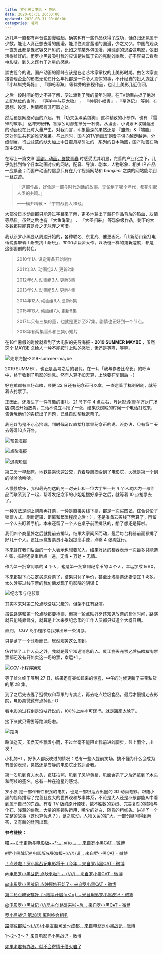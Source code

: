 ```yaml
---
title: 罗小黑大电影 • 游记
date: 2020-03-31 20:00:00
updated: 2020-03-31 20:00:00
categories: 呢喃
---
```


近几年一直都有声音说国漫崛起，确实也有一些作品获得了成功，但终归还是属于少数。能让人真正想去看的国漫，能顶住流言蜚语的国漫，少之又少。中国的观众一直对此都是既宽容又严厉的，比如之前某外包国漫，用网剧的思路做电影，依旧活得好好的。而罗小黑最吸引我的应该是独属于它的克制的幽默，好不容易去看看电影版，到头来还有了追星的感觉。<!--more-->

崇古贬今的说，国产动画的巅峰应该是在老艺术家掌权的上美影时期。由艺术家直接管理企业的形态无论在什么年代都是一件令人震惊的事，不计经费的投入造就了 『小蝌蚪找妈妈』 , 『哪吒闹海』 等优秀的影视作品，也让上美影几近倒闭。

之后一段时间的历史不甚了解，便过渡到了我的童年时期。在TV动画占据了绝对支配地位的当时， 『喜羊羊与灰太狼』 、 『神厨小福贵』 、『星游记』 等剧，在思想、设定、剧情都有其可取之处。

然后便是网络动画的兴起，有 『功夫兔与菜包狗』 这种精致的小制作，也有 『雷锋的故事』 这种~~大制作~~，各家公司都想来分一杯羹。从漫画、小说等IP改编而出的动画也在此时大量产生，对我而言，印象最深的果然还是 『雏蜂』&『端脑』 这对同生共死的难兄难弟。与此同时，国内的TV动画却朝着子供向越走越远。分级制度、行业规范的缺失加上中日蜜月期引进的一系列的日本动画，国产动画在动荡中沉浮。

在写上一篇文章 [番剧、动画，细数青春](/essay/anime-saw/) 时感受尤其明显，完善的产业化之下，几乎能找到每个日本动画对应的网站，配音、导演、剧本，人物形象、相关 IP 产品一应俱全；而国产动画的信息只有在几个视频网站和 *bangumi* 之类的网站能寻到一丝踪迹。

> 「这部作品，好像是一部与时代对话的故事，无论到了哪个年代，都能引起人类的共鸣。」
>
> ——福井晴敏 • 『宇宙战舰大和号』

大部分日本动画都只能通过字幕来了解，更多地输出了藏在作品背后的热血、友情等品质。虽然之后也有 『大鱼海棠』 、 『大圣归来』 等现象级作品，剩下的大多数都只能算是食之无味弃之可惜。

我认识罗小黑是从周边开始的，各种联名、东北府、催更者死、「山新给山新打电话说要带着山新去找山新玩」，3000块巨资大作，以及谜一样的更新速度，都是这部国创的特色。

> 2010年1人  设定筹备开始制作
>
> 2011年3人  动画组3人 更新2集
>
> 2012年6人  动画组3人 更新3集
>
> 2013年9人  动画组5人 更新4集
>
> 2014年12人 动画组6人 更新5集
>
> 2015年13人 动画组7人 更新6集
>
> 2017年只有三集的量，也就是更新至27集。剧情也正好到一个节点。
>
> 2018年有两集番外和三集小短片

在18年暑假的时候就看到了大电影的先导海报 - **2019 SUMMER MAYBE** ，虽然这个 MAYBE 总给人一种不能按时上映的感觉，但还是等啊，等啊。

![先导海报-2019-summer-maybe](/images/film-the-legend-of-hei/poster-2019-summer-maybe.webp)

2019 SUMMER ，也正是高考之后的暑假。在一片「我与作者比命长」的呼声中，终于收到了电影的消息。然而人算不如天算，上映要在军训后 :-(

好在成都有三场点映，顺便 22 日还有纪念币可以拿，一直逮着手机刷刷刷，就等着去抢票了。

正因此，还发生了一件有趣的事儿。21 号下午 4 点左右，万达影城(青羊万达广场店)突然开始放票，二话不说立马抢了一张，结果快傍晚的时候一个电话打过来，告诉我他们的系统出了问题，已经自动帮我退票了。

我还以为是不小心捡漏，到时候可以直接打票领纪念币的说。没办法，只有第二天去等着10点开售。

![预告海报](/images/film-the-legend-of-hei/poster-09-12.webp)

![点映海报](/images/film-the-legend-of-hei/poster-preview.webp)

![退票短信](/images/film-the-legend-of-hei/printscreen-sms-taopiaopiao-canceled.webp)

第二天一早起床，地铁换乘快速公交，靠着导航摸索到了电影院，大概是第一个到的哈哈哈哈哈。

人慢慢增多，我和最先到达的另一对夫妇和一位大学生一共 4 个人就因为一部作品而联系到了一起，帮着发纪念币的小姐姐摆好桌子之后，就等着 10 点抢票去了。

一种方法是网上购票再打票，一种是直接买线下票，都是一次买四张。综合讨论了锁票方式、刷新逻辑、距离和繁琐程度之后 :-) ，还是准备去买线下票算了，再留一个人去盯着手机。本来还留了一个人在桌子前面排队的，想了想还是算啦。

我们四个商量好之后就提前去排队，结果大家闻风而动，最后每台机器前面都排了好几十个人。疯狂示意售票员小姐姐提高手速，点够 4 张票就行。

本来排在我们后面的一个人表示也想要加入，结果万达的机器表示一次最多只能选 4 张，搞得还要重新点一遍，无情 • 万达 • 无情。

作为第一批拿到票的 4 个人，也是第一批拿到纪念币的 4 个人，幸运加成 MAX。

本来都狠下心决定买原价票了，结果只付了半价，甚至比淘票票还要便宜 1 块多。太久没买过线下票的我仿佛发现了电影院的阴谋:D

![纪念币与电影票](/images/film-the-legend-of-hei/coin-with-ticket.webp)

其实本来对第二轮点映没啥兴趣的，但架不住有路演。

虽说路演和第一轮点映都要抢票，但第一轮点映好歹还知道放票的具体时间，路演就只能纯靠缘分，就算是上次来发纪念币的工作人员都只知道个大概日期。

直到， CGV 的小程序给我弹出来一条消息。

只是点了一个想看而已，居然服务这么周到。

估计除了工作人员之外，我就是最早知道消息的人。反正我买完票之后猫眼和淘票票都还没有开始卖这一场的票，幸运+1 。

![CGV 小程序通知](/images/film-the-legend-of-hei/notify-cgv-wxpwa.webp)

等了好久终于等到 27 日，结果还有突如其来的惊喜，中午的时候更新了夹带私货的第 28 集。

到了之后先去逛了逛微软和苹果的专卖店，再去吃点垃圾食品，最后才慢慢走去影院，电影票微微有点掉色:-O

看电影的过程倒是没啥好说的，100%上座率可还行。就是回家太晚了。

接下来就只需要等路演场啦。

![路演](/images/film-the-legend-of-hei/meet-director.webp)

路演这天，虽然天空飘着小雨，不过丝毫不能阻止我前进的脚步，带上雨伞，出发！

小礼物+1 。好多人都反映过的情况：总有一些人提前笑场。搞不懂为什么会成为有爱的表现，果然还是安静的电影院比较适合我。

第一次见到真人木头，疯狂拍照，见到了风华黄泉，见面会完了之后还拿到了木头和阿根的签名，总有一种在追星的感觉。

罗小黑 是一部作者性很强的电影，也是一部很适合出圈的 2D 动画电影。跟随小黑的视角描写了完善且庞大的世界观和故事体系，不论是大人还是小孩都能从中看到属于自己的东西。有着 TV 版的原汁原味，数不胜数的彩蛋、完美复刻的植物与化石、浅藏的幽默、大量的空镜头运用、稀少的对白、随意的粗线条。讲述了一个完整的故事（这也算优点？），谜之联动，人物关系的扩大，一部分疑问得到解答，又有新的疑问出现。

**参考链接：**

[喵\~\~关于更新与电影版~~*:.｡. o()o .｡.... 来自罗小黑CAT - 微博](https://weibo.com/2019071187/F4MoNfbqE)

[\#罗小黑战记# 电影版先导海报~\(////)\请... 来自罗小黑CAT - 微博](https://weibo.com/2019071187/Gsnt8nm8a)

[！点映啦！罗小黑战记电影将于（今年... 来自罗小黑CAT - 微博](https://weibo.com/2019071187/I29ynjJVg)

[@电影罗小黑战记 点映来啦*:.｡. \(////)\... 来自罗小黑CAT - 微博](https://weibo.com/2019071187/I3d7gDquV)

[@电影罗小黑战记 点映预售开始了~  来自罗小黑CAT - 微博](https://weibo.com/2019071187/I3ngUro3T)

[第二轮点映安排好了~陆续开启(=＜=) ... 来自电影罗小黑战记 - 微博](https://weibo.com/3175924975/I3vSjjae9)

[@电影罗小黑战记 \(////)\主创路演来啦~后... 来自罗小黑CAT - 微博](https://weibo.com/2019071187/I3QiEousv)

[罗小黑战记:第28话 离别终会相见](https://b23.tv/av65510572)

[路演成都站～\(////)\小朋友超可爱～成都... 来自电影罗小黑战记 - 微博](https://weibo.com/3175924975/I4PbVlR9w)

[1～2～3～？   来自电影罗小黑战记 - 微博](https://weibo.com/3175924975/I4X7pnyOT)

[如果老君有办法，就不会寄情于借火岩了]()